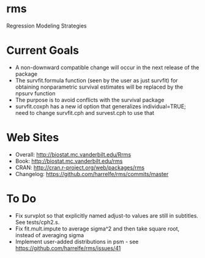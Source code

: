 rms
=====

Regression Modeling Strategies

Current Goals
=============
* A non-downward compatible change will occur in the next release of the package
* The survfit.formula function (seen by the user as just survfit) for obtaining nonparametric survival estimates will be replaced by the npsurv function
* The purpose is to avoid conflicts with the survival package
* survfit.coxph has a new id option that generalizes individual=TRUE; need to change survfit.cph and survest.cph to use that

Web Sites
=============
* Overall: http://biostat.mc.vanderbilt.edu/Rrms
* Book: http://biostat.mc.vanderbilt.edu/rms
* CRAN: http://cran.r-project.org/web/packages/rms
* Changelog: https://github.com/harrelfe/rms/commits/master

To Do
=====
* Fix survplot so that explicitly named adjust-to values are still in subtitles.  See tests/cph2.s.
* Fix fit.mult.impute to average sigma^2 and then take square root, instead of averaging sigma
* Implement user-added distributions in psm - see https://github.com/harrelfe/rms/issues/41
